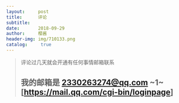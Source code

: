 ```yaml
---
layout:     post
title:      评论		
subtitle:   
date:       2018-09-29
author:     樱酱
header-img: img/710133.png
catalog: 	 true
---
```

>评论过几天就会开通有任何事情邮箱联系
>
>## 我的邮箱是 2330263274@qq.com ~1~[<https://mail.qq.com/cgi-bin/loginpage>]





